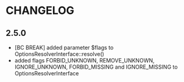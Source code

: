 CHANGELOG
=========

2.5.0
-----

 * [BC BREAK] added parameter $flags to OptionsResolverInterface::resolve()
 * added flags FORBID_UNKNOWN, REMOVE_UNKNOWN, IGNORE_UNKNOWN, FORBID_MISSING
   and IGNORE_MISSING to OptionsResolverInterface
